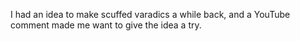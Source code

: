 I had an idea to make scuffed varadics a while back, and a YouTube comment made me want to give the idea a try.
